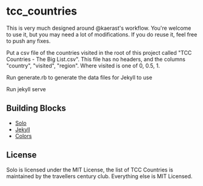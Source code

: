 # tcc_countries

This is very much designed around @kaerast's workflow.  You're welcome to use it, but you may need a lot of modifications.  If you do reuse it, feel free to push any fixes.

Put a csv file of the countries visited in the root of this project called "TCC Countries - The Big List.csv".  This file has no headers, and the columns "country", "visited", "region".  Where visited is one of 0, 0.5, 1.

Run generate.rb to generate the data files for Jekyll to use

Run jekyll serve

## Building Blocks

* [Solo](http://chibicode.github.io/solo/)
* [Jekyll](http://jekyllrb.com/)
* [Colors](http://clrs.cc/)

## License

Solo is licensed under the MIT License, the list of TCC Countries is maintained by the travellers century club.  Everything else is MIT Licensed.